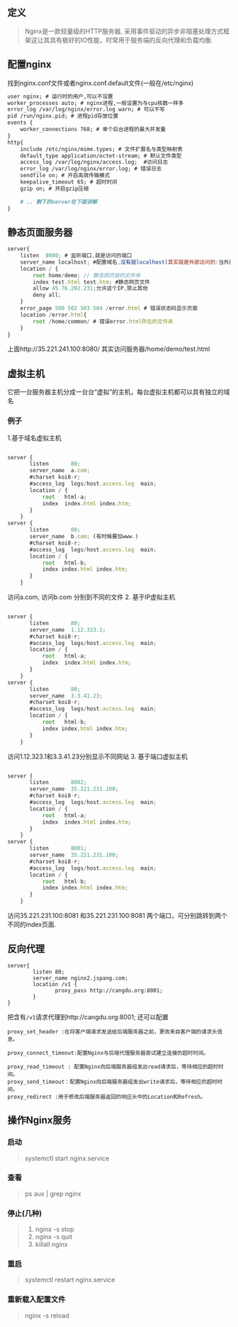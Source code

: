## 定义
>Nginx是一款轻量级的HTTP服务器, 采用事件驱动的异步非阻塞处理方式框架这让其具有极好的IO性能，时常用于服务端的反向代理和负载均衡.

## 配置nginx 

找到nginx.conf文件或者nginx.conf.default文件(一般在/etc/nginx)
```md
user nginx; # 运行时的用户,可以不设置
worker_processes auto; # nginx进程,一般设置为与cpu核数一样多
error_log /var/log/nginx/error.log warn; # 可以不写
pid /run/nginx.pid; # 进程pid存放位置
events {
    worker_connections 768; # 单个后台进程的最大并发量
}
http{
    include /etc/nginx/mime.types; # 文件扩展名与类型映射表
    default_type application/octet-stream; # 默认文件类型
    access_log /var/log/nginx/access.log;  #访问日志
    error_log /var/log/nginx/error.log; # 错误日志
    sendfile on; # 开启高效传输模式
    keepalive_timeout 65; # 超时时间
    gzip on; # 开启gzip压缩
    
    # .. 剩下的server在下面讲解
}

```
## 静态页面服务器
```javascript
server{
    listen  8080; # 监听端口,就是访问的端口
    server_name localhost; #配置域名,没有就localhost(其实就是外部访问的:当外部访问域名时就匹配服务server, 或者外部时ip+port, 就直接匹配到listen监听的端口)
    location / {
        root home/demo; // 静态网页放的文件夹
        index test.html test.htm; #静态网页文件
        allow 45.76.202.231;允许这个IP,禁止其他
        deny all;
    }
    error_page 500 502 503 504 /error.html # 错误状态码显示页面
    location /error.html{
        root /home/common/ # 错误error.html所在的文件夹
    }
}
``` 
上面http://35.221.241.100:8080/ 其实访问服务器/home/demo/test.html
## 虚拟主机
它把一台服务器主机分成一台台“虚拟”的主机，每台虚拟主机都可以具有独立的域名
### 例子
1.基于域名虚拟主机
```javascript 

server {  
       listen       80;  
       server_name  a.com; 
       #charset koi8-r;  
       #access_log  logs/host.access.log  main;  
       location / {  
           root   html-a;  
           index  index.html index.htm;  
       }  
    }   
server {  
       listen       80;  
       server_name  b.com; (有时候要加www.) 
       #charset koi8-r;  
       #access_log  logs/host.access.log  main;  
       location / {  
           root   html-b;  
           index index.html index.htm;  
       }  
    }  
```
访问a.com, 访问b.com 分别到不同的文件
2. 基于IP虚拟主机
```javascript 

server {  
       listen       80;  
       server_name  1.12.323.1;
       #charset koi8-r;  
       #access_log  logs/host.access.log  main;  
       location / {  
           root   html-a;  
           index  index.html index.htm;  
       }  
    }   
server {  
       listen       80;  
       server_name  3.3.41.23; 
       #charset koi8-r;  
       #access_log  logs/host.access.log  main;  
       location / {  
           root   html-b;  
           index index.html index.htm;  
       }  
    }  
```
访问1.12.323.1和3.3.41.23分别显示不同网站
3. 基于端口虚拟主机
```javascript 

server {  
       listen       8002;  
       server_name  35.221.231.100;
       #charset koi8-r;  
       #access_log  logs/host.access.log  main;  
       location / {  
           root   html-a;  
           index  index.html index.htm;  
       }  
    }   
server {  
       listen       8001;  
       server_name  35.221.231.100; 
       #charset koi8-r;  
       #access_log  logs/host.access.log  main;  
       location / {  
           root   html-b;  
           index index.html index.htm;  
       }  
    }  
```
访问35.221.231.100:8081 和35.221.231.100:8081 两个端口，可分别跳转到两个不同的index页面.
## 反向代理
```
server{
        listen 80;
        server_name nginx2.jspang.com;
        location /v1 {
               proxy_pass http://cangdu.org:8001;
        }
}
```
把含有`/v1`请求代理到http://cangdu.org:8001;
还可以配置
```
proxy_set_header :在将客户端请求发送给后端服务器之前，更改来自客户端的请求头信息。

proxy_connect_timeout:配置Nginx与后端代理服务器尝试建立连接的超时时间。

proxy_read_timeout : 配置Nginx向后端服务器组发出read请求后，等待相应的超时时间。
proxy_send_timeout：配置Nginx向后端服务器组发出write请求后，等待相应的超时时间。
proxy_redirect :用于修改后端服务器返回的响应头中的Location和Refresh。
```
## 操作Nginx服务
### 启动
> systemctl start nginx.service

### 查看
> ps aux | grep nginx

### 停止(几种)
> 1. nginx -s stop
> 2. nginx -s quit
> 3. killall nginx

### 重启
> systemctl restart nginx.service

### 重新载入配置文件
> nginx -s reload
